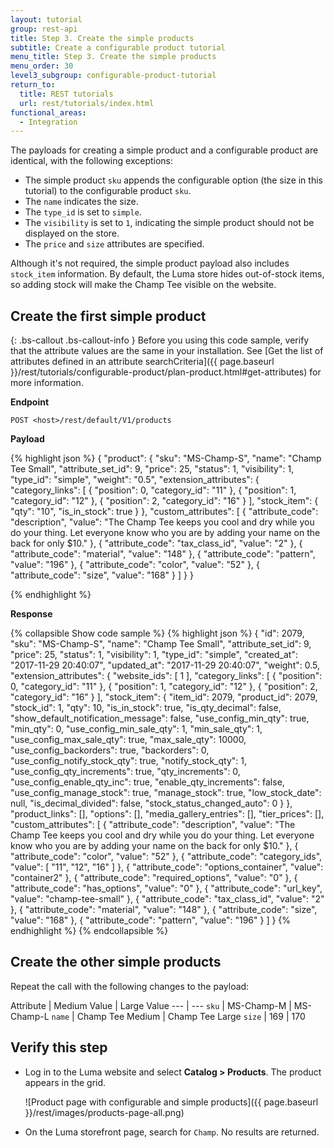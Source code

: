 ```yaml
---
layout: tutorial
group: rest-api
title: Step 3. Create the simple products
subtitle: Create a configurable product tutorial
menu_title: Step 3. Create the simple products
menu_order: 30
level3_subgroup: configurable-product-tutorial
return_to:
  title: REST tutorials
  url: rest/tutorials/index.html
functional_areas:
  - Integration
---
```


The payloads for creating a simple product and a configurable product are identical, with the following exceptions:

* The simple product `sku` appends the configurable option (the size in this tutorial) to the configurable product `sku`.
* The `name` indicates the size.
* The `type_id` is set to `simple`.
* The `visibility` is set to `1`, indicating the simple product should not be displayed on the store.
* The `price` and `size` attributes are specified.

Although it's not required, the simple product payload also includes `stock_item` information. By default, the Luma store hides out-of-stock items, so adding stock will make the Champ Tee visible on the website.

## Create the first simple product

{: .bs-callout .bs-callout-info }
Before you using this code sample, verify that the attribute values are the same in your installation. See [Get the list of attributes defined in an attribute searchCriteria]({{ page.baseurl }}/rest/tutorials/configurable-product/plan-product.html#get-attributes) for more information.

**Endpoint**

`POST <host>/rest/default/V1/products`

**Payload**

{% highlight json %}
{
  "product": {
    "sku": "MS-Champ-S",
    "name": "Champ Tee Small",
    "attribute_set_id": 9,
    "price": 25,
    "status": 1,
    "visibility": 1,
    "type_id": "simple",
    "weight": "0.5",
    "extension_attributes": {
    	"category_links": [
    		{
    			"position": 0,
    			"category_id": "11"
    		},
    		{
    			"position": 1,
    			"category_id": "12"
    		},
    		{
    			"position": 2,
    			"category_id": "16"
    		}
    	],
    	"stock_item": {
    		"qty": "10",
    		"is_in_stock": true
    	}
    },
    "custom_attributes": [
    	{
    		"attribute_code": "description",
    		"value": "The Champ Tee keeps you cool and dry while you do your thing. Let everyone know who you are by adding your name on the back for only $10."
    	},
    	{
    		"attribute_code": "tax_class_id",
    		"value": "2"
    	},
    	{
    		"attribute_code": "material",
    		"value": "148"
    	},
    	{
    		"attribute_code": "pattern",
    		"value": "196"
    	},
    	{
    		"attribute_code": "color",
    		"value": "52"
    	},
    	{
    		"attribute_code": "size",
    		"value": "168"
    	}
    ]
  }
}

{% endhighlight  %}

**Response**

{% collapsible Show code sample %}
{% highlight json %}
{
    "id": 2079,
    "sku": "MS-Champ-S",
    "name": "Champ Tee Small",
    "attribute_set_id": 9,
    "price": 25,
    "status": 1,
    "visibility": 1,
    "type_id": "simple",
    "created_at": "2017-11-29 20:40:07",
    "updated_at": "2017-11-29 20:40:07",
    "weight": 0.5,
    "extension_attributes": {
        "website_ids": [
            1
        ],
        "category_links": [
            {
                "position": 0,
                "category_id": "11"
            },
            {
                "position": 1,
                "category_id": "12"
            },
            {
                "position": 2,
                "category_id": "16"
            }
        ],
        "stock_item": {
            "item_id": 2079,
            "product_id": 2079,
            "stock_id": 1,
            "qty": 10,
            "is_in_stock": true,
            "is_qty_decimal": false,
            "show_default_notification_message": false,
            "use_config_min_qty": true,
            "min_qty": 0,
            "use_config_min_sale_qty": 1,
            "min_sale_qty": 1,
            "use_config_max_sale_qty": true,
            "max_sale_qty": 10000,
            "use_config_backorders": true,
            "backorders": 0,
            "use_config_notify_stock_qty": true,
            "notify_stock_qty": 1,
            "use_config_qty_increments": true,
            "qty_increments": 0,
            "use_config_enable_qty_inc": true,
            "enable_qty_increments": false,
            "use_config_manage_stock": true,
            "manage_stock": true,
            "low_stock_date": null,
            "is_decimal_divided": false,
            "stock_status_changed_auto": 0
        }
    },
    "product_links": [],
    "options": [],
    "media_gallery_entries": [],
    "tier_prices": [],
    "custom_attributes": [
        {
            "attribute_code": "description",
            "value": "The Champ Tee keeps you cool and dry while you do your thing. Let everyone know who you are by adding your name on the back for only $10."
        },
        {
            "attribute_code": "color",
            "value": "52"
        },
        {
            "attribute_code": "category_ids",
            "value": [
                "11",
                "12",
                "16"
            ]
        },
        {
            "attribute_code": "options_container",
            "value": "container2"
        },
        {
            "attribute_code": "required_options",
            "value": "0"
        },
        {
            "attribute_code": "has_options",
            "value": "0"
        },
        {
            "attribute_code": "url_key",
            "value": "champ-tee-small"
        },
        {
            "attribute_code": "tax_class_id",
            "value": "2"
        },
        {
            "attribute_code": "material",
            "value": "148"
        },
        {
            "attribute_code": "size",
            "value": "168"
        },
        {
            "attribute_code": "pattern",
            "value": "196"
        }
    ]
}
{% endhighlight  %}
{% endcollapsible %}

## Create the other simple products

Repeat the call with the following changes to the payload:

Attribute | Medium Value | Large Value
--- | ---
`sku` | MS-Champ-M | MS-Champ-L
`name` | Champ Tee Medium | Champ Tee Large
`size` | 169 | 170

## Verify this step

* Log in to the Luma website and select <b>Catalog > Products</b>. The product appears in the grid.

  ![Product page with configurable and simple products]({{ page.baseurl }}/rest/images/products-page-all.png)

* On the Luma storefront page, search for `Champ`. No results are returned.
